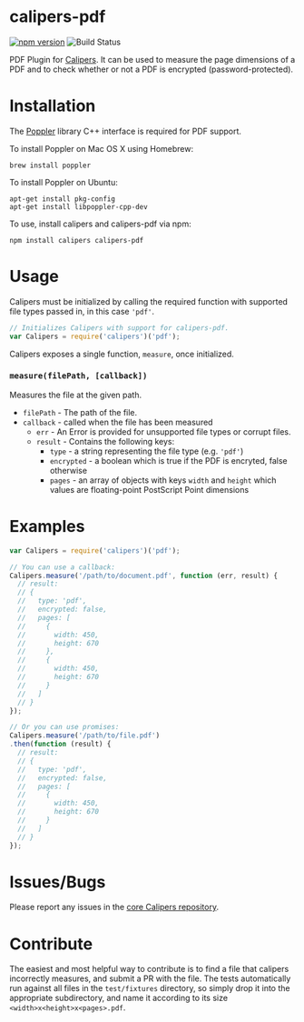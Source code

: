 # calipers-pdf

[![npm version](https://badge.fury.io/js/calipers-pdf.svg)](http://badge.fury.io/js/calipers-pdf) ![Build Status](https://github.com/calipersjs/calipers-pdf/actions/workflows/main.yml/badge.svg?branch=master)


PDF Plugin for [Calipers](https://github.com/calipersjs/calipers). It can be
used to measure the page dimensions of a PDF and to check whether or not a PDF
is encrypted (password-protected).

# Installation

The [Poppler](http://poppler.freedesktop.org/) library C++ interface is required for PDF support.

To install Poppler on Mac OS X using Homebrew:

```
brew install poppler
```

To install Poppler on Ubuntu:

```
apt-get install pkg-config
apt-get install libpoppler-cpp-dev
```

To use, install calipers and calipers-pdf via npm:

```
npm install calipers calipers-pdf
```

# Usage

Calipers must be initialized by calling the required function with supported
file types passed in, in this case `'pdf'`.

```javascript
// Initializes Calipers with support for calipers-pdf.
var Calipers = require('calipers')('pdf');
```

Calipers exposes a single function, `measure`, once initialized.

### `measure(filePath, [callback])`

Measures the file at the given path.
- `filePath` - The path of the file.
- `callback` - called when the file has been measured
  - `err` - An Error is provided for unsupported file types or corrupt files.
  - `result` - Contains the following keys:
    - `type` - a string representing the file type (e.g. `'pdf'`)
    - `encrypted` - a boolean which is true if the PDF is encryted, false otherwise
    - `pages` - an array of objects with keys `width` and `height` which values
      are floating-point PostScript Point dimensions

# Examples

```js
var Calipers = require('calipers')('pdf');

// You can use a callback:
Calipers.measure('/path/to/document.pdf', function (err, result) {
  // result:
  // {
  //   type: 'pdf',
  //   encrypted: false,
  //   pages: [
  //     {
  //       width: 450,
  //       height: 670
  //     },
  //     {
  //       width: 450,
  //       height: 670
  //     }
  //   ]
  // }
});

// Or you can use promises:
Calipers.measure('/path/to/file.pdf')
.then(function (result) {
  // result:
  // {
  //   type: 'pdf',
  //   encrypted: false,
  //   pages: [
  //     {
  //       width: 450,
  //       height: 670
  //     }
  //   ]
  // }
});
```

# Issues/Bugs

Please report any issues in the [core Calipers repository](https://github.com/calipersjs/calipers/issues).

# Contribute

The easiest and most helpful way to contribute is to find a file that calipers incorrectly measures, and submit a PR with the file. The tests automatically run against all files in the `test/fixtures` directory, so simply drop it into the appropriate subdirectory, and name it according to its size `<width>x<height>x<pages>.pdf`.
